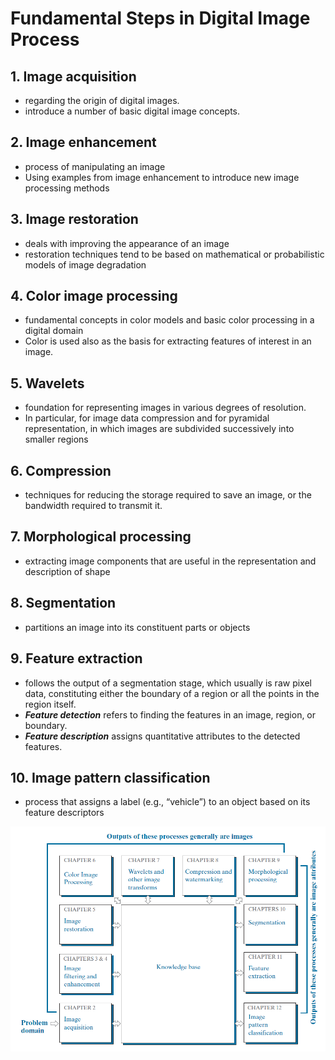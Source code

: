 # Fundamental Steps in Digital Image Process

## 1. Image acquisition
* regarding the origin of digital images.
* introduce a number of basic digital
image concepts.

## 2. Image enhancement
* process of manipulating an image
* Using examples from image enhancement to introduce new
image processing methods

## 3. Image restoration
* deals with improving the appearance of
an image
* restoration techniques tend to be based on mathematical
or probabilistic models of image degradation

## 4. Color image processing
* fundamental concepts in color models and basic color processing in a digital domain
* Color is used also as the basis for extracting features of interest in an image.

## 5. Wavelets
* foundation for representing images in various degrees of resolution.
* In particular, for image data compression and for pyramidal representation, in which images are subdivided successively into smaller regions

## 6. Compression
* techniques for reducing the storage required to save an image, or the bandwidth required to transmit it.
  
## 7. Morphological processing
* extracting image components that
are useful in the representation and description of shape

## 8. Segmentation
* partitions an image into its constituent parts or objects

## 9. Feature extraction
* follows the output of a segmentation stage, which usually is raw pixel data, constituting either the boundary of a region or all the points in the region itself.
* ***Feature detection*** refers to finding the features in an image, region, or boundary.
* ***Feature description*** assigns quantitative attributes to the detected features.

## 10. Image pattern classification

* process that assigns a label (e.g., “vehicle”) to an
object based on its feature descriptors


![alt text](image-1.png)